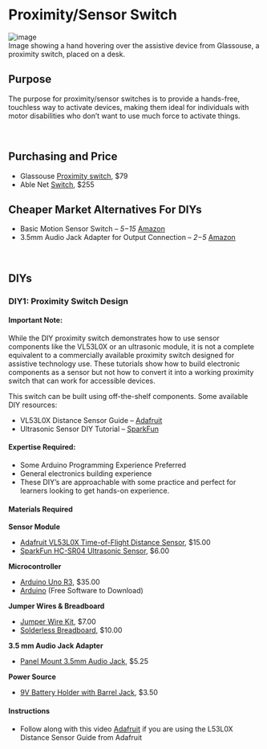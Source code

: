 # Proximity/Sensor Switch
![image](https://github.com/user-attachments/assets/f7ce3fe3-9d15-4cc6-b210-2a07e459621c)
<br>
Image showing a hand hovering over the assistive device from Glassouse, a proximity switch, placed on a desk.

## Purpose

The purpose for proximity/sensor switches is to provide a hands-free, touchless way to activate devices, making them ideal for individuals with motor disabilities who don’t want to use much force to activate things.  

<br>

## Purchasing and Price

* Glassouse [Proximity switch](https://glassouse.com/product/proximity-switch-glassouse-assistive-device-accessory-hands-free/), $79  
* Able Net [Switch](https://www.ablenetinc.com/big-candy-corn-2/?searchid=676024&search_query=proximity), $255
## Cheaper Market Alternatives For DIYs

* Basic Motion Sensor Switch – *$5-$15* [Amazon](https://www.amazon.com/)  
* 3.5mm Audio Jack Adapter for Output Connection – *$2-$5* [Amazon](https://www.amazon.com/)

<br>

## DIYs

### DIY1: Proximity Switch Design

#### Important Note:

While the DIY proximity switch demonstrates how to use sensor components like the VL53L0X or an ultrasonic module, it is not a complete equivalent to a commercially available proximity switch designed for assistive technology use. These tutorials show how to build electronic components as a sensor but not how to convert it into a working proximity switch that can work for accessible devices.

This switch can be built using off-the-shelf components. Some available DIY resources:

* VL53L0X Distance Sensor Guide – [Adafruit](https://www.adafruit.com/product/3317)  
* Ultrasonic Sensor DIY Tutorial – [SparkFun](https://www.sparkfun.com/products/24045)

#### Expertise Required: 

* Some Arduino Programming Experience Preferred  
* General electronics building experience  
* These DIY’s are approachable with some practice and perfect for learners looking to get hands-on experience.

#### Materials Required

**Sensor Module**

* [Adafruit VL53L0X Time-of-Flight Distance Sensor](https://www.adafruit.com/product/3317), $15.00  
* [SparkFun HC-SR04 Ultrasonic Sensor](https://www.sparkfun.com/ultrasonic-distance-sensor-hc-sr04.html), $6.00

**Microcontroller**

* [Arduino Uno R3](https://store.arduino.cc/products/arduino-uno-rev3), $35.00  
* [Arduino](https://www.arduino.cc/en/software/) (Free Software to Download)

**Jumper Wires & Breadboard**

* [Jumper Wire Kit](https://amazon.com/dp/B01EV70C78), $7.00  
* [Solderless Breadboard](https://amazon.com/dp/B01EV6LJ7G), $10.00

**3.5 mm Audio Jack Adapter**

* [Panel Mount 3.5mm Audio Jack](https://www.sparkfun.com/audio-plug-3-5mm.html), $5.25

**Power Source**


* [9V Battery Holder with Barrel Jack](https://www.adafruit.com/product/67), $3.50

#### Instructions

* Follow along with this video [Adafruit](https://www.adafruit.com/product/3317) if you are using the L53L0X Distance Sensor Guide from Adafruit
